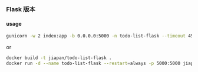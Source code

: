 ### Flask 版本

#### usage

```bash
gunicorn -w 2 index:app -b 0.0.0.0:5000 -n todo-list-flask --timeout 45 --max-requests 10000
```

or

```bash
docker build -t jiapan/todo-list-flask .
docker run -d --name todo-list-flask --restart=always -p 5000:5000 jiapan/todo-list-flask
```